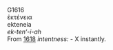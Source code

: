 <body>
  <p>G1616<br>  ἐκτένεια  <br> ekteneia  <br><i>ek-ten‘-i-ah </i><br>From <a href="g1618.htm">1618</a>  <i>intentness:</i> - X instantly.<br></p>
 </body>